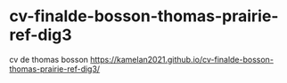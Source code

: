 # cv-finalde-bosson-thomas-prairie-ref-dig3
cv de thomas bosson
 https://kamelan2021.github.io/cv-finalde-bosson-thomas-prairie-ref-dig3/
